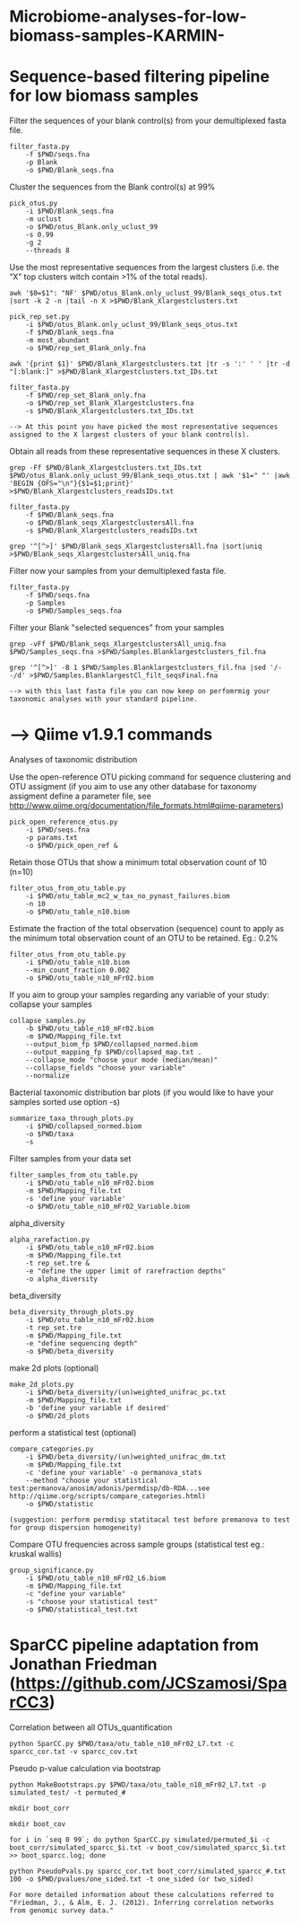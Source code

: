 # Microbiome-analyses-for-low-biomass-samples-KARMIN-

#   Sequence-based filtering pipeline for low biomass samples

Filter the sequences of your blank control(s) from your demultiplexed fasta file.
 
    filter_fasta.py 
	    -f $PWD/seqs.fna 
	    -p Blank 
	    -o $PWD/Blank_seqs.fna
	
Cluster the sequences from the Blank control(s) at 99% 

    pick_otus.py 
	    -i $PWD/Blank_seqs.fna 
	    -m uclust 
	    -o $PWD/otus_Blank.only_uclust_99 
	    -s 0.99 
	    -g 2 
	    --threads 8
	
Use the most representative sequences from the largest clusters (i.e. the “X” top clusters witch contain >1% of the total reads).  

    awk '$0=$1": "NF' $PWD/otus_Blank.only_uclust_99/Blank_seqs_otus.txt |sort -k 2 -n |tail -n X >$PWD/Blank_Xlargestclusters.txt

    pick_rep_set.py 
	    -i $PWD/otus_Blank.only_uclust_99/Blank_seqs_otus.txt 	
	    -f $PWD/Blank_seqs.fna 
	    -m most_abundant 
	    -o $PWD/rep_set_Blank_only.fna
	
    awk '{print $1}' $PWD/Blank_Xlargestclusters.txt |tr -s ':' ' ' |tr -d "[:blank:]" >$PWD/Blank_Xlargestclusters.txt_IDs.txt

    filter_fasta.py 
	    -f $PWD/rep_set_Blank_only.fna 
	    -o $PWD/rep_set_Blank_Xlargestclusters.fna 
	    -s $PWD/Blank_Xlargestclusters.txt_IDs.txt

    --> At this point you have picked the most representative sequences assigned to the X largest clusters of your blank control(s).	

Obtain all reads from these representative sequences in these X clusters.

    grep -Ff $PWD/Blank_Xlargestclusters.txt_IDs.txt $PWD/otus_Blank.only_uclust_99/Blank_seqs_otus.txt | awk '$1=" "' |awk 'BEGIN {OFS="\n"}{$1=$1;print}' >$PWD/Blank_Xlargestclusters_readsIDs.txt

    filter_fasta.py 
	    -f $PWD/Blank_seqs.fna 
	    -o $PWD/Blank_seqs_XlargestclustersAll.fna 
	    -s $PWD/Blank_Xlargestclusters_readsIDs.txt

    grep '^[^>]' $PWD/Blank_seqs_XlargestclustersAll.fna |sort|uniq >$PWD/Blank_seqs_XlargestclustersAll_uniq.fna

Filter now your samples from your demultiplexed fasta file.

    filter_fasta.py 
	    -f $PWD/seqs.fna 
	    -p Samples 
	    -o $PWD/Samples_seqs.fna


Filter your Blank "selected sequences" from your samples 

    grep -vFf $PWD/Blank_seqs_XlargestclustersAll_uniq.fna $PWD/Samples_seqs.fna >$PWD/Samples.Blanklargestclusters_fil.fna

    grep '^[^>]' -B 1 $PWD/Samples.Blanklargestclusters_fil.fna |sed '/--/d' >$PWD/Samples.BlanklargestCl_filt_seqsFinal.fna

    --> with this last fasta file you can now keep on perfomrmig your taxonomic analyses with your standard pipeline.


# --> Qiime v1.9.1 commands

Analyses of taxonomic distribution

Use the open-reference OTU picking command for sequence clustering and OTU assigment (if you aim to use any other database for taxonomy assigment define a parameter file, see http://www.qiime.org/documentation/file_formats.html#qiime-parameters)

    pick_open_reference_otus.py 
	    -i $PWD/seqs.fna 
	    -p params.txt
	    -o $PWD/pick_open_ref &
	
Retain those OTUs that show a minimum total observation count of 10 (n=10)

    filter_otus_from_otu_table.py 
	    -i $PWD/otu_table_mc2_w_tax_no_pynast_failures.biom 
	    -n 10
	    -o $PWD/otu_table_n10.biom 

Estimate the fraction of the total observation (sequence) count to apply as the minimum total observation count of an OTU to be retained. Eg.: 0.2% 

    filter_otus_from_otu_table.py 
	    -i $PWD/otu_table_n10.biom  
	    --min_count_fraction 0.002
	    -o $PWD/otu_table_n10_mFr02.biom
	
If you aim to group your samples regarding any variable of your study: collapse your samples
	
    collapse_samples.py 
	    -b $PWD/otu_table_n10_mFr02.biom 
	    -m $PWD/Mapping_file.txt 
	    --output_biom_fp $PWD/collapsed_normed.biom 
	    --output_mapping_fp $PWD/collapsed_map.txt .
	    --collapse_mode "choose your mode (median/mean)" 
	    --collapse_fields "choose your variable" 
	    --normalize
	
Bacterial taxonomic distribution bar plots (if you would like to have your samples sorted use option -s)

    summarize_taxa_through_plots.py 
	    -i $PWD/collapsed_normed.biom 
	    -o $PWD/taxa 
	    -s
	
Filter samples from your data set

    filter_samples_from_otu_table.py 
	    -i $PWD/otu_table_n10_mFr02.biom 
	    -m $PWD/Mapping_file.txt 
	    -s 'define your variable'
	    -o $PWD/otu_table_n10_mFr02_Variable.biom 
	
alpha_diversity 

    alpha_rarefaction.py 
	    -i $PWD/otu_table_n10_mFr02.biom
	    -m $PWD/Mapping_file.txt   
	    -t rep_set.tre &
	    -e "define the upper limit of rarefraction depths"
	    -o alpha_diversity
	
beta_diversity

    beta_diversity_through_plots.py 
	    -i $PWD/otu_table_n10_mFr02.biom     
	    -t rep_set.tre
	    -m $PWD/Mapping_file.txt
	    -e "define sequencing depth"
	    -o $PWD/beta_diversity
	
make 2d plots (optional)

    make_2d_plots.py 
	    -i $PWD/beta_diversity/(un)weighted_unifrac_pc.txt 
	    -m $PWD/Mapping_file.txt
	    -b 'define your variable if desired' 
	    -o $PWD/2d_plots 
 
 perform a statistical test (optional)
 
    compare_categories.py 
	    -i $PWD/beta_diversity/(un)weighted_unifrac_dm.txt 
	    -m $PWD/Mapping_file.txt
	    -c 'define your variable' -o permanova_stats 
	    --method "choose your statistical test:permanova/anosim/adonis/permdisp/db-RDA...see http://qiime.org/scripts/compare_categories.html)
	    -o $PWD/statistic
	
    (suggestion: perform permdisp statitacal test before premanova to test for group dispersion homogeneity)

Compare OTU frequencies across sample groups (statistical test eg.: kruskal wallis)

    group_significance.py 
	    -i $PWD/otu_table_n10_mFr02_L6.biom 
	    -m $PWD/Mapping_file.txt 
	    -c "define your variable" 
	    -s "choose your statistical test" 
	    -o $PWD/statistical_test.txt


# SparCC pipeline adaptation from Jonathan Friedman (https://github.com/JCSzamosi/SparCC3) 

Correlation between all OTUs_quantification

    python SparCC.py $PWD/taxa/otu_table_n10_mFr02_L7.txt -c sparcc_cor.txt -v sparcc_cov.txt

Pseudo p-value calculation via bootstrap 

    python MakeBootstraps.py $PWD/taxa/otu_table_n10_mFr02_L7.txt -p simulated_test/ -t permuted_#

    mkdir boot_corr

    mkdir boot_cov

    for i in `seq 0 99`; do python SparCC.py simulated/permuted_$i -c boot_corr/simulated_sparcc_$i.txt -v boot_cov/simulated_sparcc_$i.txt >> boot_sparcc.log; done

    python PseudoPvals.py sparcc_cor.txt boot_corr/simulated_sparcc_#.txt 100 -o $PWD/pvalues/one_sided.txt -t one_sided (or two_sided)

    For more detailed information about these calculations referred to "Friedman, J., & Alm, E. J. (2012). Inferring correlation networks from genomic survey data."

